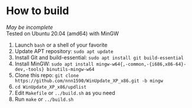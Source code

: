 # How to build
*May be incomplete*  
Tested on Ubuntu 20.04 (amd64) with MinGW

1. Launch `bash` or a shell of your favorite
2. Update APT repository: `sudo apt update`
3. Install Git and build-essential: `sudo apt install git build-essential`
4. Install MinGW: `sudo apt install mingw-w64{,-common,-{i686,x86-64}-dev,-tools} binutils-mingw-w64`
5. Clone this repo: `git clone https://github.com/nnn1590/WinUpdate_XP_x86.git -b mingw`
6. `cd WinUpdate_XP_x86/updlist`
7. Edit `Makefile` or `../build.sh` as you need
8. Run `make` or `../build.sh`
